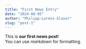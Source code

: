```yaml
---
title: "First News Entry"
date: "2024-08-05"
author: "Philipp-Lorenz-Glaser"
slug: "post-1"
---
```


This is **our first news post**!  
You can use _markdown_ for formatting.